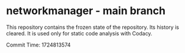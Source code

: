 # networkmanager - main branch

This repository contains the frozen state of the repository.
Its history is cleared. It is used only for static code
analysis with Codacy.

Commit Time: 1724813574